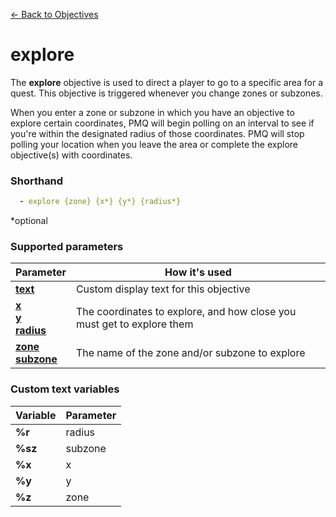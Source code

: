 [← Back to Objectives](index.md)

# explore

The **explore** objective is used to direct a player to go to a specific area for a quest. This objective is triggered whenever you change zones or subzones.

When you enter a zone or subzone in which you have an objective to explore certain coordinates, PMQ will begin polling on an interval to see if you're within the designated radius of those coordinates. PMQ will stop polling your location when you leave the area or complete the explore objective(s) with coordinates.

### Shorthand

```yaml
  - explore {zone} {x*} {y*} {radius*}
```

*optional

### Supported parameters

|Parameter|How it's used
|-|-
|**[text](../parameters/text.md)**|Custom display text for this objective
|**[x<br/>y<br/>radius](../parameters/coords.md)**|The coordinates to explore, and how close you must get to explore them
|**[zone<br/>subzone](../parameters/zone.md)**|The name of the zone and/or subzone to explore

### Custom text variables

|Variable|Parameter
|-|-
|**%r**|radius
|**%sz**|subzone
|**%x**|x
|**%y**|y
|**%z**|zone